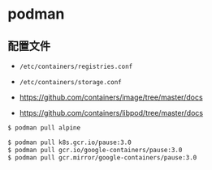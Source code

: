 # podman

## 配置文件

* `/etc/containers/registries.conf`
* `/etc/containers/storage.conf`

* https://github.com/containers/image/tree/master/docs
* https://github.com/containers/libpod/tree/master/docs

```bash
$ podman pull alpine

$ podman pull k8s.gcr.io/pause:3.0
$ podman pull gcr.io/google-containers/pause:3.0
$ podman pull gcr.mirror/google-containers/pause:3.0
```

